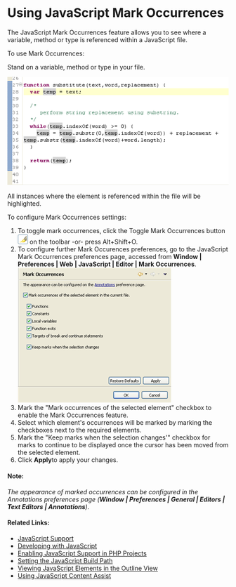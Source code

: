 # Using JavaScript Mark Occurrences

<!--context:using_javascript_mark_occurences-->

The JavaScript Mark Occurrences feature allows you to see where a variable, method or type is referenced within a JavaScript file.

<!--ref-start-->

To use Mark Occurrences:

Stand on a variable, method or type in your file.

![javascript_mark_occurences_examples.png](images/javascript_mark_occurences_examples.png "javascript_mark_occurences_examples.png")

All instances where the element is referenced within the file will be highlighted.

<!--ref-end-->

<!--ref-start-->

To configure Mark Occurrences settings:

 1. To toggle mark occurrences, click the Toggle Mark Occurrences button ![javascript_mark_occurences_icon.png](images/javascript_mark_occurences_icon.png "javascript_mark_occurences_icon.png") on the toolbar -or- press Alt+Shift+O.
 2. To configure further Mark Occurences preferences, go to the JavaScript Mark Occurrences preferences page, accessed from **Window | Preferences | Web | JavaScript | Editor | Mark Occurrences**. <br />![Mark Occurrences Preferences Page](images/javascript_mark_occurences_preferences.png "Mark Occurrences Preferences Page")
 3. Mark the "Mark occurrences of the selected element" checkbox to enable the Mark Occurrences feature.
 4. Select which element's occurrences will be marked by marking the checkboxes next to the required elements.
 5. Mark the "Keep marks when the selection changes'" checkbox for marks to continue to be displayed once the cursor has been moved from the selected element.
 6. Click **Apply**to apply your changes.

#### Note:

_The appearance of marked occurrences can be configured in the Annotations preferences page (**Window | Preferences | General | Editors | Text Editors | Annotations**)._

<!--ref-end-->

<!--links-start-->

#### Related Links:

 * [JavaScript Support](../../016-concepts/168-javascript.md)
 * [Developing with JavaScript](000-index.md)
 * [Enabling JavaScript Support in PHP Projects](008-enabling_javascript_support_in_php_projects.md)
 * [Setting the JavaScript Build Path](016-setting_the_javascript_build_path.md)
 * [Viewing JavaScript Elements in the Outline View](024-viewing_javascript_elements_in_the_outline_view.md)
 * [Using JavaScript Content Assist](032-using_javascript_content_assist.md)

<!--links-end-->

